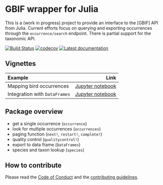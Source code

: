 # GBIF wrapper for Julia

This is a (work in progress) project to provide an interface to the [GBIF] API
from Julia. Current efforts focus on querying and exporting occurrences through
the `occurrence/search` endpoint. There is partial support for the taxonomic
API.

[![Build Status](https://travis-ci.org/EcoJulia/GBIF.jl.svg?branch=master)](https://travis-ci.org/EcoJulia/GBIF.jl)
[![codecov](https://codecov.io/gh/EcoJulia/GBIF.jl/branch/master/graph/badge.svg)](https://codecov.io/gh/EcoJulia/GBIF.jl)
[![Latest documentation](https://img.shields.io/badge/documentation-latest-blue.svg)](https://ecojulia.github.io/GBIF.jl/latest/)

## Vignettes

| Example                       |                           Link |
|:------------------------------|-------------------------------:|
| Mapping bird occurrences      |   [Jupyter notebook][nb_birds] |
| Integration with `DataFrames` | [Jupyter notebook][nb_species] |

[nb_birds]: https://nbviewer.jupyter.org/github/EcoJulia/GBIF.jl/blob/master/docs/notebooks/ukbirds.ipynb
[nb_species]: https://nbviewer.jupyter.org/github/EcoJulia/GBIF.jl/blob/master/docs/notebooks/species.ipynb

## Package overview

- get a single occurrence (`occurrence`)
- look for multiple occurrences (`occurrences`)
- paging function (`next!`, `restart!`, `complete!`)
- quality control (`qualitycontrol!`)
- export to data frame (`DataFrames`)
- species and taxon lookup (`species`)

## How to contribute

Please read the [Code of Conduct][CoC] and the [contributing guidelines][contr].

[CoC]: https://github.com/EcoJulia/GBIF.jl/blob/master/CODE_OF_CONDUCT.md
[contr]: https://github.com/EcoJulia/GBIF.jl/blob/master/CONTRIBUTING.md
